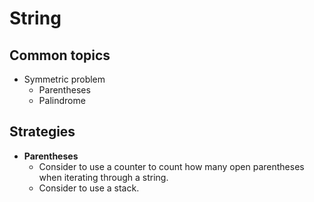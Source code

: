 # String

## Common topics
- Symmetric problem
   - Parentheses
   - Palindrome

## Strategies
- **Parentheses**
   - Consider to use a counter to count how many open parentheses when iterating through a string.
   - Consider to use a stack.
